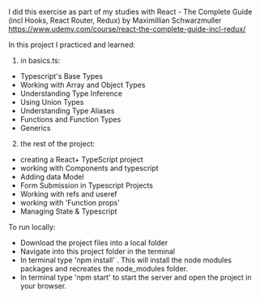 I did this exercise as part of my studies with React - The Complete Guide (incl Hooks, React Router, Redux) by Maximillian Schwarzmuller
https://www.udemy.com/course/react-the-complete-guide-incl-redux/

In this project I practiced and learned: 

1) in basics.ts:
- Typescript's Base Types
- Working with Array and Object Types
- Understanding Type Inference
- Using Union Types
- Understanding Type Aliases
- Functions and Function Types
- Generics

2) the rest of the project:
- creating a React+ TypeScript project
- working with Components and typescript
- Adding data Model
- Form Submission in Typescript Projects
- Working with refs and useref
- working with 'Function props'
- Managing State & Typescript


To run locally: 
- Download the project files into a local folder 
- Navigate into this project folder in the terminal 
- In terminal type 'npm install' . This will install the node modules packages and recreates the node_modules folder. 
- In terminal type 'npm start' to start the server and open the project in your browser.

